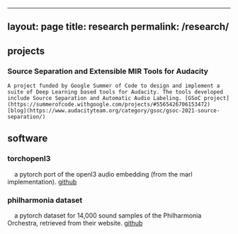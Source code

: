 
---
layout: page
title: research
permalink: /research/
---

## projects

### Source Separation and Extensible MIR Tools for Audacity
    A project funded by Google Summer of Code to design and implement a suite of Deep Learning based tools for Audacity. The tools developed include Source Separation and Automatic Audio Labeling. [GSoC project](https://summerofcode.withgoogle.com/projects/#5565426706153472) [blog](https://www.audacityteam.org/category/gsoc/gsoc-2021-source-separation/)


## software

### torchopenl3
    a pytorch port of the openl3 audio embedding (from the marl implementation). [github](https://github.com/hugofloresgarcia/torchopenl3)

### philharmonia dataset
    a pytorch dataset for 14,000 sound samples of the Philharmonia Orchestra, retrieved from their website. [github](https://github.com/hugofloresgarcia/philharmonia-dataset)